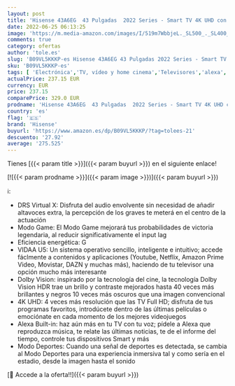 ```yaml
---
layout: post
title: 'Hisense 43A6EG  43 Pulgadas  2022 Series - Smart TV 4K UHD con Dolby Vision HDR  DTS Virtual X  Freeview Play  Alexa Built-in  Bluetooth  Nuevo 2022   Black'
date: 2022-06-25 06:13:25
image: 'https://m.media-amazon.com/images/I/519m7WbbjeL._SL500_._SL400_.jpg'
comments: true
category: ofertas
author: 'tole.es'
slug: 'B09VL5KKKP-es Hisense 43A6EG 43 Pulgadas 2022 Series - Smart TV 4K UHD...'
sku: 'B09VL5KKKP-es'
tags: [ 'Electrónica','TV, vídeo y home cinema','Televisores','alexa','hisense','🇪🇸', ]
actualPrice: 237.15 EUR
currency: EUR
price: 237.15
comparePrice: 329.0 EUR
prodname: 'Hisense 43A6EG  43 Pulgadas  2022 Series - Smart TV 4K UHD con Dolby Vision HDR  DTS Virtual X  Freeview Play  Alexa Built-in  Bluetooth  Nuevo 2022   Black'
country: 'es'
flag: '🇪🇸'
brand: 'Hisense'
buyurl: 'https://www.amazon.es/dp/B09VL5KKKP/?tag=tolees-21'
descuento: '27.92'
average: '275.525'
---
```


Tienes [{{< param title >}}]({{< param buyurl >}}) en el siguiente enlace!

[![{{< param prodname >}}]({{< param image >}})]({{< param buyurl >}})

ℹ️:

- DRS Virtual X: Disfruta del audio envolvente sin necesidad de añadir altavoces extra, la percepción de los graves te meterá en el centro de la actuación
- Modo Game: El Modo Game mejorará tus probabilidades de victoria legendaria, al reducir significativamente el input lag
- Eficiencia energética: G
- VIDAA U5: Un sistema operativo sencillo, inteligente e intuitivo; accede fáclmente a contenidos y aplicaciones (Youtube, Netflix, Amazon Prime Video, Movistar, DAZN y muchas más), haciendo de tu televisor una opción mucho más interesante
- Dolby Vision: inspirado por la tecnología del cine, la tecnología Dolby Vision HDR trae un brillo y contraste mejorados hasta 40 veces más brillantes y negros 10 veces más oscuros que una imagen convencional
- 4K UHD: 4 veces más resolución que las TV Full HD; disfruta de tus programas favoritos, introdúcete dentro de las últimas películas o emociónate en cada momento de los mejores videojuegos
- Alexa Built-in: haz aún más en tu TV con tu voz; pídele a Alexa que reproduzca música, te relate las últimas noticias, te de el informe del tiempo, controle tus dispositivos Smart y más
- Modo Deportes: Cuando una señal de deportes es detectada, se cambia al Modo Deportes para una experiencia inmersiva tal y como sería en el estadio, desde la imagen hasta el sonido

[🛒 Accede a la oferta!!]({{< param buyurl >}})
